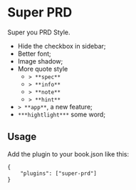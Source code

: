 Super PRD
==============

Super you PRD Style.

- Hide the checkbox in sidebar;
- Better font;
- Image shadow;
- More quote style
    - `> **spec**`
    - `> **info**`
    - `> **note**`
    - `> **hint**`
- `> **app**`, a new feature;
- `***hightlight***` some word;

## Usage
Add the plugin to your book.json like this:

```
{
    "plugins": ["super-prd"]
}
```
